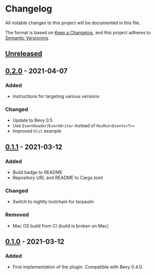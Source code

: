 # Changelog

All notable changes to this project will be documented in this file.

The format is based on [Keep a Changelog](https://keepachangelog.com/en/1.1.0/),
and this project adheres to [Semantic Versioning](https://semver.org/spec/v2.0.0.html).

## [Unreleased]

## [0.2.0] - 2021-04-07

### Added

- Instructions for targeting various versions

### Changed

- Update to Bevy 0.5
- Use `EventReader`/`EventWriter` instead of `ResMut<Events<T>>`
- Improved `blit` example

## [0.1.1] - 2021-03-12

### Added

- Build badge to README
- Repository URL and README to Cargo.toml

### Changed

- Switch to nightly toolchain for tarpaulin

### Removed

- Mac OS build from CI (build is broken on Mac)

## [0.1.0] - 2021-03-12

### Added
- First implementation of the plugin. Compatible with Bevy 0.4.0.

[Unreleased]: https://github.com/alexschrod/bevy_doryen/compare/v0.2.0...HEAD
[0.2.0]: https://github.com/alexschrod/bevy_doryen/compare/v0.1.1...v0.2.0
[0.1.1]: https://github.com/alexschrod/bevy_doryen/compare/v0.1.0...v0.1.1
[0.1.0]: https://github.com/alexschrod/bevy_doryen/releases/tag/v0.1.0
